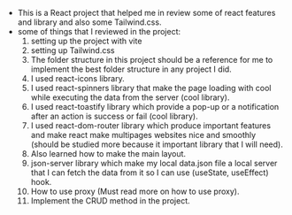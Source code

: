 - This is a React project that helped me in review some of react features and library and also some Tailwind.css.
- some of things that I reviewed in the project:
  1. setting up the project with vite
  2. setting up Tailwind.css
  3. The folder structure in this project should be a reference for me to implement the best folder structure in any project I did.
  4. I used react-icons library.
  5. I used react-spinners library that make the page loading with cool while executing the data from the server (cool library).
  6. I used react-toastify library which provide a pop-up or a notification after an action is success or fail (cool library).
  7. I used react-dom-router library which produce important features and make react make multipages websites nice and smoothly (should be studied more because it important library that I will need).
  8. Also learned how to make the main layout.
  9. json-server library which make my local data.json file a local server that I can fetch the data from it so I can use (useState, useEffect) hook.
  10. How to use proxy (Must read more on how to use proxy).
  11. Implement the CRUD method in the project.
